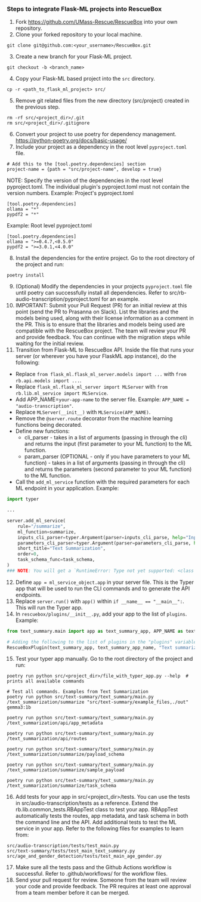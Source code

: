 ### Steps to integrate Flask-ML projects into RescueBox

1. Fork https://github.com/UMass-Rescue/RescueBox into your own repository.
2. Clone your forked repository to your local machine.
```
git clone git@github.com:<your_username>/RescueBox.git
```
3. Create a new branch for your Flask-ML project.
```
git checkout -b <branch_name>
```
4. Copy your Flask-ML based project into the `src` directory.
```
cp -r <path_to_flask_ml_project> src/
```
5. Remove git related files from the new directory (src/project) created in the previous step.
```
rm -rf src/<project_dir>/.git
rm src/<project_dir>/.gitignore
```
6. Convert your project to use poetry for dependency management. https://python-poetry.org/docs/basic-usage/
7. Include your project as a dependency in the root level `pyproject.toml` file.
```
# Add this to the [tool.poetry.dependencies] section
project-name = {path = "src/project-name", develop = true}
```
NOTE: Specify the version of the dependencies in the root level pyproject.toml. The individual plugin's pyproject.toml must not contain the version numbers.
Example: Project's pyproject.toml
```
[tool.poetry.dependencies]
ollama = "*"
pypdf2 = "*"
```
Example: Root level pyproject.toml
```
[tool.poetry.dependencies]
ollama = ">=0.4.7,<0.5.0"
pypdf2 = ">=3.0.1,<4.0.0"
```
8. Install the dependencies for the entire project. Go to the root directory of the project and run:
```
poetry install
```
9. (Optional) Modify the dependencies in your projects `pyproject.toml` file until poetry can successfully install all dependencies. Refer to src/rb-audio-transcription/pyproject.toml for an example.
10. IMPORTANT: Submit your Pull Request (PR) for an initial review at this point (send the PR to Prasanna on Slack). List the libraries and the models being used, along with their license information as a comment in the PR. This is to ensure that the libraries and models being used are compatible with the RescueBox project. The team will review your PR and provide feedback. You can continue with the migration steps while waiting for the initial review.
11. Transition from Flask-ML to RescueBox API. Inside the file that runs your server (or wherever you have your FlaskML app instance), do the following:
  * Replace `from flask_ml.flask_ml_server.models import ...` with `from rb.api.models import ...`.
  * Replace `flask_ml.flask_ml_server import MLServer` with `from rb.lib.ml_service import MLService`.
  * Add APP_NAME=`your-app-name` to the server file. Example: `APP_NAME = "audio-transcription"`.
  * Replace `MLServer(__init__)` with `MLService(APP_NAME)`.
  * Remove the `@server.route` decorator from the machine learning functions being decorated.
  * Define new functions:
    * cli_parser - takes in a list of arguments (passing in through the cli) and returns the input (first parameter to your ML function) to the ML function.
    * param_parser (OPTIONAL - only if you have parameters to your ML function) - takes in a list of arguments (passing in through the cli) and returns the parameters (second parameter to your ML function) to the ML function.
  * Call the `add_ml_service` function with the required parameters for each ML endpoint in your application. Example:
```python
import typer

...

server.add_ml_service(
    rule="/summarize",
    ml_function=summarize,
    inputs_cli_parser=typer.Argument(parser=inputs_cli_parse, help="Input and output directory paths"),
    parameters_cli_parser=typer.Argument(parser=parameters_cli_parse, help="Model to use for summarization"),
    short_title="Text Summarization",
    order=0,
    task_schema_func=task_schema,
)
### NOTE: You will get a `RuntimeError: Type not yet supported: <class '__main__.Inputs'>` error if you don't use typer.Argument(parse=inputs_cli_parser, ...) in the `add_ml_service` function.
```
12. Define `app = ml_service_object.app` in your server file. This is the Typer app that will be used to run the CLI commands and to generate the API endpoints.
13. Replace `server.run()` with `app()` within `if __name__ == "__main__":`. This will run the Typer app.
14. In `rescuebox/plugins/__init__.py`, add your app to the list of `plugins`. Example:
```python
from text_summary.main import app as text_summary_app, APP_NAME as text_summary_app_name

# Adding the following to the list of plugins in the "plugins" variable
RescueBoxPlugin(text_summary_app, text_summary_app_name, "Text summarization library"),
```
15. Test your typer app manually. Go to the root directory of the project and run:
```
poetry run python src/<project_dir>/file_with_typer_app.py --help  # prints all available commands

# Test all commands. Examples from Text Summarization
poetry run python src/text-summary/text_summary/main.py /text_summarization/summarize "src/text-summary/example_files,./out" gemma3:1b

poetry run python src/text-summary/text_summary/main.py /text_summarization/api/app_metadata

poetry run python src/text-summary/text_summary/main.py /text_summarization/api/routes

poetry run python src/text-summary/text_summary/main.py /text_summarization/summarize/payload_schema

poetry run python src/text-summary/text_summary/main.py /text_summarization/summarize/sample_payload

poetry run python src/text-summary/text_summary/main.py /text_summarization/summarize/task_schema
```
16. Add tests for your app in src/<project_dir>/tests. You can use the tests in src/audio-transcription/tests as a reference. Extend the rb.lib.common_tests.RBAppTest class to test your app. RBAppTest automatically tests the routes, app metadata, and task schema in both the command line and the API. Add additional tests to test the ML service in your app. Refer to the following files for examples to learn from:
```
src/audio-transcription/tests/test_main.py
src/text-summary/tests/test_main_text_summary.py
src/age_and_gender_detection/tests/test_main_age_gender.py
```
17. Make sure all the tests pass and the Github Actions workflow is successful. Refer to .github/workflows/ for the workflow files.
18. Send your pull request for review. Someone from the team will review your code and provide feedback. The PR requires at least one approval from a team member before it can be merged.